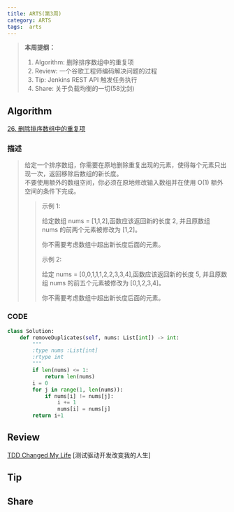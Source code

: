 ```yaml
---
title: ARTS(第3周)
category: ARTS
tags:  arts
---
```


> **本周提纲：**
>
> 1. Algorithm: 删除排序数组中的重复项
> 2. Review: 一个谷歌工程师编码解决问题的过程
> 3. Tip: Jenkins REST API 触发任务执行
> 4. Share: 关于负载均衡的一切(58沈剑)

<!-- more -->

## Algorithm

[26. 删除排序数组中的重复项](https://leetcode-cn.com/problems/remove-duplicates-from-sorted-array/)

### 描述

> 给定一个排序数组，你需要在原地删除重复出现的元素，使得每个元素只出现一次，返回移除后数组的新长度。  
> 不要使用额外的数组空间，你必须在原地修改输入数组并在使用 O(1) 额外空间的条件下完成。
>
>> 示例 1:
>>
>> 给定数组 nums = [1,1,2],函数应该返回新的长度 2, 并且原数组 nums 的前两个元素被修改为 [1,2]。  
>>
>> 你不需要考虑数组中超出新长度后面的元素。
>>
>> 示例 2:
>>
>> 给定 nums = [0,0,1,1,1,2,2,3,3,4],函数应该返回新的长度 5, 并且原数组 nums 的前五个元素被修改为 [0,1,2,3,4]。
>>
>> 你不需要考虑数组中超出新长度后面的元素。

### CODE

```python
class Solution:
    def removeDuplicates(self, nums: List[int]) -> int:
        """
        :type nums :List[int]
        :rtype int
        """
        if len(nums) <= 1:
            return len(nums)
        i = 0
        for j in range(1, len(nums)):
            if nums[i] != nums[j]:
                i += 1
                nums[i] = nums[j]
        return i+1
```

## Review

[TDD Changed My Life](https://medium.com/javascript-scene/tdd-changed-my-life-5af0ce099f80) [测试驱动开发改变我的人生]

## Tip

## Share


